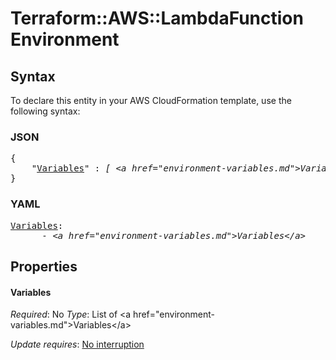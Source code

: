 # Terraform::AWS::LambdaFunction Environment

## Syntax

To declare this entity in your AWS CloudFormation template, use the following syntax:

### JSON

<pre>
{
    "<a href="#variables" title="Variables">Variables</a>" : <i>[ &lt;a href=&#34;environment-variables.md&#34;&gt;Variables&lt;/a&gt;, ... ]</i>
}
</pre>

### YAML

<pre>
<a href="#variables" title="Variables">Variables</a>: <i>
      - &lt;a href=&#34;environment-variables.md&#34;&gt;Variables&lt;/a&gt;</i>
</pre>

## Properties

#### Variables

_Required_: No
_Type_: List of &lt;a href=&#34;environment-variables.md&#34;&gt;Variables&lt;/a&gt;

_Update requires_: [No interruption](https://docs.aws.amazon.com/AWSCloudFormation/latest/UserGuide/using-cfn-updating-stacks-update-behaviors.html#update-no-interrupt)

